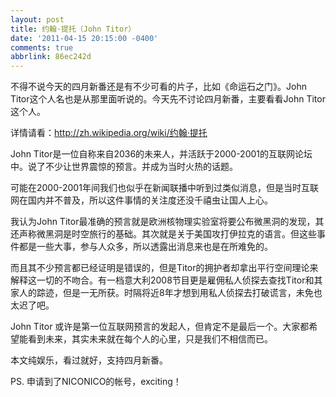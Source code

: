 ```yaml
---
layout: post
title: 约翰·提托（John Titor）
date: '2011-04-15 20:15:00 -0400'
comments: true
abbrlink: 86ec242d
---
```

不得不说今天的四月新番还是有不少可看的片子，比如《命运石之门》。John Titor这个人名也是从那里面听说的。今天先不讨论四月新番，主要看看John Titor这个人。

详情请看：http://zh.wikipedia.org/wiki/约翰·提托

John Titor是一位自称来自2036的未来人，并活跃于2000-2001的互联网论坛中。说了不少让世界震惊的预言。并成为当时火热的话题。

可能在2000-2001年间我们也似乎在新闻联播中听到过类似消息，但是当时互联网在国内并不普及，所以这件事情的关注度还没千禧虫让国人上心。

我认为John Titor最准确的预言就是欧洲核物理实验室将要公布微黑洞的发现，其还声称微黑洞是时空旅行的基础。其次就是关于美国攻打伊拉克的语言。但这些事件都是一些大事，参与人众多，所以透露出消息来也是在所难免的。

而且其不少预言都已经证明是错误的，但是Titor的拥护者却拿出平行空间理论来解释这一切的不吻合。有一档意大利2008节目更是雇佣私人侦探去查找Titor和其家人的踪迹，但是一无所获。时隔将近8年才想到用私人侦探去打破谎言，未免也太迟了吧。

John Titor 或许是第一位互联网预言的发起人，但肯定不是最后一个。大家都希望能看到未来，其实未来就在每个人的心里，只是我们不相信而已。

本文纯娱乐，看过就好，支持四月新番。

PS. 申请到了NICONICO的帐号，exciting！
